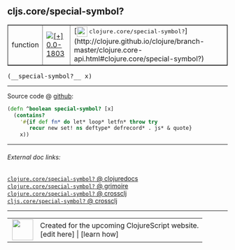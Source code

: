 ## cljs.core/special-symbol?



 <table border="1">
<tr>
<td>function</td>
<td><a href="https://github.com/cljsinfo/cljs-api-docs/tree/0.0-1803"><img valign="middle" alt="[+] 0.0-1803" title="Added in 0.0-1803" src="https://img.shields.io/badge/+-0.0--1803-lightgrey.svg"></a> </td>
<td>
[<img height="24px" valign="middle" src="http://i.imgur.com/1GjPKvB.png"> <samp>clojure.core/special-symbol?</samp>](http://clojure.github.io/clojure/branch-master/clojure.core-api.html#clojure.core/special-symbol?)
</td>
</tr>
</table>


 <samp>
(__special-symbol?__ x)<br>
</samp>

---







Source code @ [github](https://github.com/clojure/clojurescript/blob/r2234/src/cljs/cljs/core.cljs#L7967-L7971):

```clj
(defn ^boolean special-symbol? [x]
  (contains?
    '#{if def fn* do let* loop* letfn* throw try
       recur new set! ns deftype* defrecord* . js* & quote}
    x))
```

<!--
Repo - tag - source tree - lines:

 <pre>
clojurescript @ r2234
└── src
    └── cljs
        └── cljs
            └── <ins>[core.cljs:7967-7971](https://github.com/clojure/clojurescript/blob/r2234/src/cljs/cljs/core.cljs#L7967-L7971)</ins>
</pre>

-->

---



###### External doc links:

[`clojure.core/special-symbol?` @ clojuredocs](http://clojuredocs.org/clojure.core/special-symbol_q)<br>
[`clojure.core/special-symbol?` @ grimoire](http://conj.io/store/v1/org.clojure/clojure/1.7.0-beta3/clj/clojure.core/special-symbol%3F/)<br>
[`clojure.core/special-symbol?` @ crossclj](http://crossclj.info/fun/clojure.core/special-symbol%3F.html)<br>
[`cljs.core/special-symbol?` @ crossclj](http://crossclj.info/fun/cljs.core.cljs/special-symbol%3F.html)<br>

---

 <table>
<tr><td>
<img valign="middle" align="right" width="48px" src="http://i.imgur.com/Hi20huC.png">
</td><td>
Created for the upcoming ClojureScript website.<br>
[edit here] | [learn how]
</td></tr></table>

[edit here]:https://github.com/cljsinfo/cljs-api-docs/blob/master/cljsdoc/cljs.core_special-symbolQMARK.cljsdoc
[learn how]:https://github.com/cljsinfo/cljs-api-docs/wiki/cljsdoc-files

<!--

This information was too distracting to show to readers, but I'll leave it
commented here since it is helpful to:

- pretty-print the data used to generate this document
- and show how to retrieve that data



The API data for this symbol:

```clj
{:return-type boolean,
 :ns "cljs.core",
 :name "special-symbol?",
 :signature ["[x]"],
 :history [["+" "0.0-1803"]],
 :type "function",
 :full-name-encode "cljs.core_special-symbolQMARK",
 :source {:code "(defn ^boolean special-symbol? [x]\n  (contains?\n    '#{if def fn* do let* loop* letfn* throw try\n       recur new set! ns deftype* defrecord* . js* & quote}\n    x))",
          :title "Source code",
          :repo "clojurescript",
          :tag "r2234",
          :filename "src/cljs/cljs/core.cljs",
          :lines [7967 7971]},
 :full-name "cljs.core/special-symbol?",
 :clj-symbol "clojure.core/special-symbol?"}

```

Retrieve the API data for this symbol:

```clj
;; from Clojure REPL
(require '[clojure.edn :as edn])
(-> (slurp "https://raw.githubusercontent.com/cljsinfo/cljs-api-docs/catalog/cljs-api.edn")
    (edn/read-string)
    (get-in [:symbols "cljs.core/special-symbol?"]))
```

-->
